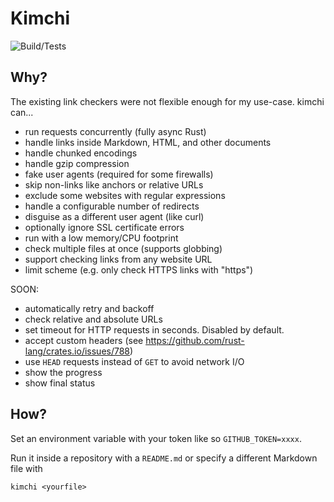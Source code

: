 # Kimchi

![Build/Tests](https://github.com/wgalyen/Kimchi/workflows/Rust/badge.svg)

## Why?

The existing link checkers were not flexible enough for my use-case.
kimchi can...

- run requests concurrently (fully async Rust)
- handle links inside Markdown, HTML, and other documents
- handle chunked encodings
- handle gzip compression
- fake user agents (required for some firewalls)
- skip non-links like anchors or relative URLs
- exclude some websites with regular expressions
- handle a configurable number of redirects
- disguise as a different user agent (like curl)
- optionally ignore SSL certificate errors
- run with a low memory/CPU footprint
- check multiple files at once (supports globbing)
- support checking links from any website URL
- limit scheme (e.g. only check HTTPS links with "https")

SOON:

- automatically retry and backoff
- check relative and absolute URLs
- set timeout for HTTP requests in seconds. Disabled by default.
- accept custom headers (see https://github.com/rust-lang/crates.io/issues/788)
- use `HEAD` requests instead of `GET` to avoid network I/O
- show the progress
- show final status

## How?

Set an environment variable with your token like so `GITHUB_TOKEN=xxxx`.

Run it inside a repository with a `README.md` or specify a different Markdown
file with

```
kimchi <yourfile>
```